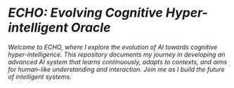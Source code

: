 # _ECHO: Evolving Cognitive Hyper-intelligent Oracle_

_Welcome to ECHO, where I explore the evolution of AI towards cognitive hyper-intelligence. This repository documents my journey in developing an advanced AI system that learns continuously, adapts to contexts, and aims for human-like understanding and interaction. Join me as I build the future of intelligent systems._


